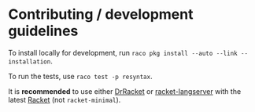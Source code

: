 # Contributing / development guidelines

To install locally for development, run `raco pkg install --auto --link
--installation`.

To run the tests, use `raco test -p resyntax`.

It is **recommended** to use either [DrRacket][dr] or [racket-langserver][rls]
with the latest [Racket][rkt] (not `racket-minimal`).

[dr]: https://docs.racket-lang.org/drracket/
[rls]: https://pkgs.racket-lang.org/package/racket-langserver
[rkt]: https://download.racket-lang.org/
